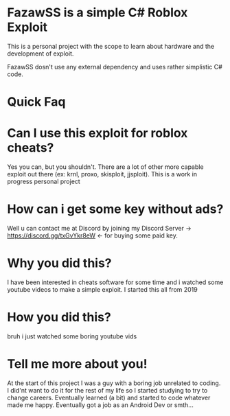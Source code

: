 # FazawSS is a simple C# Roblox Exploit

This is a personal project with the scope to learn about hardware and the development of exploit.

FazawSS dosn't use any external dependency and uses rather simplistic C# code.

# Quick Faq

# Can I use this exploit for roblox cheats?

Yes you can, but you shouldn't. There are a lot of other more capable exploit out there (ex: krnl, proxo, skisploit, jjsploit). This is a work in progress personal project

# How can i get some key without ads?

Well u can contact me at Discord by joining my Discord Server -> https://discord.gg/txGvYkr8eW <- for buying some paid key.

# Why you did this?

I have been interested in cheats software for some time and i watched some youtube videos to make a simple exploit. I started this all from 2019

# How you did this?

bruh i just watched some boring youtube vids

# Tell me more about you!

At the start of this project I was a guy with a boring job unrelated to coding. I did'nt want to do it for the rest of my life so I started studying to try to change careers. Eventually learned (a bit) and started to code whatever made me happy. Eventually got a job as an Android Dev or smth...
